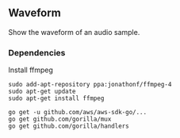 ## Waveform

Show the waveform of an audio sample.

### Dependencies

Install ffmpeg
```
sudo add-apt-repository ppa:jonathonf/ffmpeg-4
sudo apt-get update
sudo apt-get install ffmpeg
```

```
go get -u github.com/aws/aws-sdk-go/...
go get github.com/gorilla/mux
go get github.com/gorilla/handlers

```